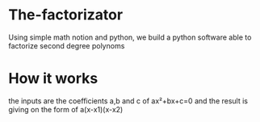 # The-factorizator

Using simple math notion and python, we build a python software able to factorize 
second degree polynoms

# How it works

the inputs are the coefficients a,b and c of ax²+bx+c=0 
and the result is giving on the form of a(x-x1)(x-x2)
